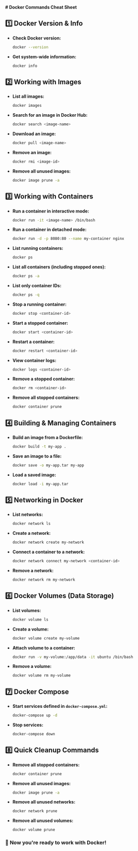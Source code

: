 **# Docker Commands Cheat Sheet**

## **1️⃣ Docker Version & Info**

- **Check Docker version:**
  ```sh
  docker --version
  ```
- **Get system-wide information:**
  ```sh
  docker info
  ```

## **2️⃣ Working with Images**

- **List all images:**
  ```sh
  docker images
  ```
- **Search for an image in Docker Hub:**
  ```sh
  docker search <image-name>
  ```
- **Download an image:**
  ```sh
  docker pull <image-name>
  ```
- **Remove an image:**
  ```sh
  docker rmi <image-id>
  ```
- **Remove all unused images:**
  ```sh
  docker image prune -a
  ```

## **3️⃣ Working with Containers**

- **Run a container in interactive mode:**
  ```sh
  docker run -it <image-name> /bin/bash
  ```
- **Run a container in detached mode:**
  ```sh
  docker run -d -p 8080:80 --name my-container nginx
  ```
- **List running containers:**
  ```sh
  docker ps
  ```
- **List all containers (including stopped ones):**
  ```sh
  docker ps -a
  ```
- **List only container IDs:**
  ```sh
  docker ps -q
  ```
- **Stop a running container:**
  ```sh
  docker stop <container-id>
  ```
- **Start a stopped container:**
  ```sh
  docker start <container-id>
  ```
- **Restart a container:**
  ```sh
  docker restart <container-id>
  ```
- **View container logs:**
  ```sh
  docker logs <container-id>
  ```
- **Remove a stopped container:**
  ```sh
  docker rm <container-id>
  ```
- **Remove all stopped containers:**
  ```sh
  docker container prune
  ```

## **4️⃣ Building & Managing Containers**

- **Build an image from a Dockerfile:**
  ```sh
  docker build -t my-app .
  ```
- **Save an image to a file:**
  ```sh
  docker save -o my-app.tar my-app
  ```
- **Load a saved image:**
  ```sh
  docker load -i my-app.tar
  ```

## **5️⃣ Networking in Docker**

- **List networks:**
  ```sh
  docker network ls
  ```
- **Create a network:**
  ```sh
  docker network create my-network
  ```
- **Connect a container to a network:**
  ```sh
  docker network connect my-network <container-id>
  ```
- **Remove a network:**
  ```sh
  docker network rm my-network
  ```

## **6️⃣ Docker Volumes (Data Storage)**

- **List volumes:**
  ```sh
  docker volume ls
  ```
- **Create a volume:**
  ```sh
  docker volume create my-volume
  ```
- **Attach volume to a container:**
  ```sh
  docker run -v my-volume:/app/data -it ubuntu /bin/bash
  ```
- **Remove a volume:**
  ```sh
  docker volume rm my-volume
  ```

## **7️⃣ Docker Compose**

- **Start services defined in ************************`docker-compose.yml`************************:**
  ```sh
  docker-compose up -d
  ```
- **Stop services:**
  ```sh
  docker-compose down
  ```

## **8️⃣ Quick Cleanup Commands**

- **Remove all stopped containers:**
  ```sh
  docker container prune
  ```
- **Remove all unused images:**
  ```sh
  docker image prune -a
  ```
- **Remove all unused networks:**
  ```sh
  docker network prune
  ```
- **Remove all unused volumes:**
  ```sh
  docker volume prune
  ```

### 🚀 **Now you're ready to work with Docker!**

